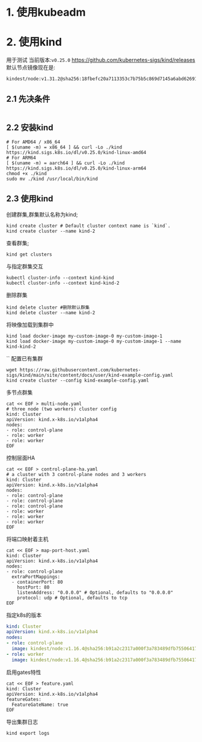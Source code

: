 # 1. 使用kubeadm


# 2. 使用kind

用于测试
当前版本:`v0.25.0`
https://github.com/kubernetes-sigs/kind/releases
默认节点镜像现在是:
```
kindest/node:v1.31.2@sha256:18fbefc20a7113353c7b75b5c869d7145a6abd6269154825872dc59c1329912e
```

## 2.1 先决条件



```

```
## 2.2 安装kind

```
# For AMD64 / x86_64
[ $(uname -m) = x86_64 ] && curl -Lo ./kind https://kind.sigs.k8s.io/dl/v0.25.0/kind-linux-amd64
# For ARM64
[ $(uname -m) = aarch64 ] && curl -Lo ./kind https://kind.sigs.k8s.io/dl/v0.25.0/kind-linux-arm64
chmod +x ./kind
sudo mv ./kind /usr/local/bin/kind
```

## 2.3 使用kind

创建群集,群集默认名称为kind;
```
kind create cluster # Default cluster context name is `kind`.
kind create cluster --name kind-2
```

查看群集;
```
kind get clusters
```

与指定群集交互
```
kubectl cluster-info --context kind-kind
kubectl cluster-info --context kind-kind-2
```

删除群集
```
kind delete cluster #删除默认群集
kind delete cluster --name kind-2
```

将映像加载到集群中
```
kind load docker-image my-custom-image-0 my-custom-image-1
kind load docker-image my-custom-image-0 my-custom-image-1 --name kind-kind-2
```
``
配置已有集群
```
wget https://raw.githubusercontent.com/kubernetes-sigs/kind/main/site/content/docs/user/kind-example-config.yaml
kind create cluster --config kind-example-config.yaml
```

多节点群集
```
cat << EOF > multi-node.yaml
# three node (two workers) cluster config
kind: Cluster
apiVersion: kind.x-k8s.io/v1alpha4
nodes:
- role: control-plane
- role: worker
- role: worker
EOF
```

控制层面HA
```
cat << EOF > control-plane-ha.yaml
# a cluster with 3 control-plane nodes and 3 workers
kind: Cluster
apiVersion: kind.x-k8s.io/v1alpha4
nodes:
- role: control-plane
- role: control-plane
- role: control-plane
- role: worker
- role: worker
- role: worker
EOF
```

将端口映射着主机
```
cat << EOF > map-port-host.yaml
kind: Cluster
apiVersion: kind.x-k8s.io/v1alpha4
nodes:
- role: control-plane
  extraPortMappings:
  - containerPort: 80
    hostPort: 80
    listenAddress: "0.0.0.0" # Optional, defaults to "0.0.0.0"
    protocol: udp # Optional, defaults to tcp
EOF
```

指定k8s的版本
```yaml
kind: Cluster
apiVersion: kind.x-k8s.io/v1alpha4
nodes:
- role: control-plane
  image: kindest/node:v1.16.4@sha256:b91a2c2317a000f3a783489dfb755064177dbc3a0b2f4147d50f04825d016f55
- role: worker
  image: kindest/node:v1.16.4@sha256:b91a2c2317a000f3a783489dfb755064177dbc3a0b2f4147d50f04825d016f55
```

启用gates特性
```
cat << EOF > feature.yaml
kind: Cluster
apiVersion: kind.x-k8s.io/v1alpha4
featureGates:
  FeatureGateName: true
EOF
```

导出集群日志
```
kind export logs
```
